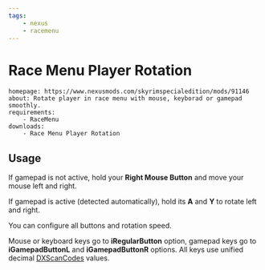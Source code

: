 ```yaml
---
tags:
    - nexus
    - racemenu
---
```


# Race Menu Player Rotation

```project_info
homepage: https://www.nexusmods.com/skyrimspecialedition/mods/91146
about: Rotate player in race menu with mouse, keyborad or gamepad smoothly.
requirements:
    - RaceMenu
downloads:
    - Race Menu Player Rotation
```

## Usage

If gamepad is not active, hold your **Right Mouse Button** and move your mouse left and right.

If gamepad is active (detected automatically), hold its **A** and **Y** to rotate left and right.

You can configure all buttons and rotation speed.

Mouse or keyboard keys go to **iRegularButton** option, gamepad keys go to
**iGamepadButtonL** and **iGamepadButtonR** options. All keys use unified decimal
[DXScanCodes](https://ck.uesp.net/wiki/Input_Script#DXScanCodes) values.

